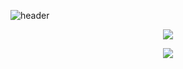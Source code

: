 ![header](https://capsule-render.vercel.app/api?type=waving&color=gradient&height=300&section=header&text=Jihoon%20Han&fontSize=50&desc=Humanities%20Engineering&animation=fadeIn&DescSize=40&descAlignY=65)

<p align = "center">
<a href="https://github.com/gns0304/github-readme-stats">
  <img align="center" src=https://github-readme-stats.vercel.app/api?username=gns0304&count_private=true&show_icons=true&theme=default" />
</a>
</p>
                                                                                                                                       
                                                                                                                                   
<p align = "center">                                                                                                                                      
<a href="https://github.com/gns0304/github-readme-stats">
  <img align="center" src="https://github-readme-stats.vercel.app/api/top-langs/?username=gns0304&layout=compact" />
</a>
</p>
